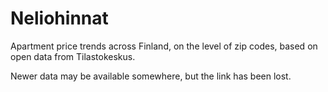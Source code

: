Neliohinnat
===========

Apartment price trends across Finland, on the level of zip codes, based on open data from Tilastokeskus.

Newer data may be available somewhere, but the link has been lost.

